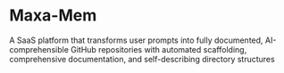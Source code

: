 # Maxa-Mem
A SaaS platform that transforms user prompts into fully documented, AI-comprehensible GitHub repositories with automated scaffolding, comprehensive documentation, and self-describing directory structures
